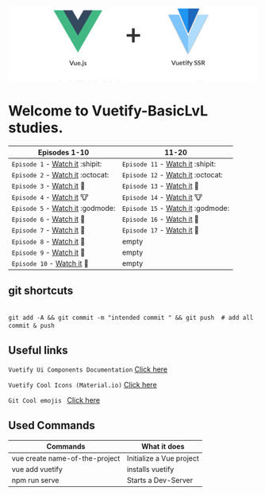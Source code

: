 ![Alt text](Images/Vuetify.png?raw=true "Title")

# Welcome to Vuetify-BasicLvL studies.
| Episodes 1-10  | 11-20 |
| ------------- | ------------- |
|```Episode 1``` - [Watch it](https://www.youtube.com/watch?v=2uZYKcKHgU0) :shipit:| ```Episode 11``` - [Watch it](https://www.youtube.com/watch?v=Dwr8ZcJ-Nyk) :shipit:|
|```Episode 2``` - [Watch it](https://www.youtube.com/watch?v=FbEW3xAmhKs) :octocat:| ```Episode 12``` - [Watch it](https://www.youtube.com/watch?v=ml9M8i9F56E) :octocat:|
|```Episode 3``` - [Watch it](https://www.youtube.com/watch?v=FGC48C2beoA) :pig2:| ```Episode 13``` - [Watch it](https://www.youtube.com/watch?v=0Qv-6fQBFfA) :pig2:|
|```Episode 4``` - [Watch it](https://www.youtube.com/watch?v=BIuQfQcptIU) :cow:| ```Episode 14``` - [Watch it](https://www.youtube.com/watch?v=oAbwZ5Y_wRY&t=15s) :cow:|
|```Episode 5``` - [Watch it](https://www.youtube.com/watch?v=kp2vsNlV5xc) :godmode:| ```Episode 15``` - [Watch it](https://www.youtube.com/watch?v=q8m4Phc70qA) :godmode:|
|```Episode 6``` - [Watch it](https://www.youtube.com/watch?v=55hSO_LJeCo) :eyes:| ```Episode 16``` - [Watch it](https://www.youtube.com/watch?v=74mc9-ZNRPM) :eyes:|
|```Episode 7``` - [Watch it](https://www.youtube.com/watch?v=pbU9JxMriOo) :japanese_goblin:| ```Episode 17``` - [Watch it](https://www.youtube.com/watch?v=l3BfJ_QI9nI&t=3s) :japanese_goblin:|
|```Episode 8``` - [Watch it](https://www.youtube.com/watch?v=6Uw8QiC1emA) :hamster:| empty |
|```Episode 9``` - [Watch it](https://www.youtube.com/watch?v=Qnj5CsUD0cs) :boar:| empty |
|```Episode 10``` - [Watch it](https://www.youtube.com/watch?v=DnxplXitv8w) :wolf:| empty |

## git shortcuts
```

git add -A && git commit -m "intended commit " && git push  # add all commit & push

```

## Useful links
```Vuetify Ui Components Documentation``` [Click here](https://vuetifyjs.com/en/components/alerts)

```Vuetify Cool Icons (Material.io)``` [Click here](https://material.io/tools/icons/?style=baseline)

```Git Cool emojis ``` [Click here](https://gist.github.com/rxaviers/7360908)

## Used Commands

| Commands  | What it does |
| ------------- | ------------- |
| vue create name-of-the-project  | Initialize a Vue project  |
| vue add vuetify  | installs vuetify |
| npm run serve  | Starts a Dev-Server  |

